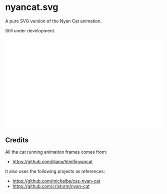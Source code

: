 # nyancat.svg
A pure SVG version of the Nyan Cat animation. 

Still under development.

![nyancat](https://raw.githubusercontent.com/Gowee/nyancat-svg/main/nyancat.svg)

## Credits
All the cat running animation frames comes from:
- https://github.com/iliana/html5nyancat

It also uses the following projects as references:
- https://github.com/michalbe/css-nyan-cat
- https://github.com/cristurm/nyan-cat

